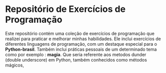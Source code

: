 # Repositório de Exercícios de Programação

Este repositório contém uma coleção de exercícios de programação que realizei para praticar e melhorar minhas habilidades. Ele inclui exercícios de diferentes linguagens de programação, com um destaque especial para o **Python-brasil**. Também inclui  práticas  pessoais de um determinado tema como por exemplo :  **__magia__**. Que seria referente aos metodos dunder (double underscore) em Python, também conhecidos como métodos mágicos, 
